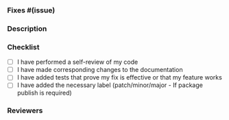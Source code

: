 <!-- You can erase any parts of this template not applicable to your Pull Request. -->

### **Fixes** #(issue)

### **Description**

<!--- Describe your changes in detail -->
<!--- Follow these while adding an entry -->
<!---
Prefix the change with one of these keywords:

- _Added_: for new features.
- _Changed_: for changes in existing functionality.
- _Deprecated_: for soon-to-be removed features.
- _Removed_: for now removed features.
- _Fixed_: for any bug fixes.
- _Security_: in case of vulnerabilities.

** Add BREAKING keyword in bold for changes that could potentially break the component, eg: **BREAKING**
** Represent a component name in italics, eg: _Modal_
** Enclose a prop name in double backticks, eg: `isLoading`

Example:

- Changed: **BREAKING** `isLoading` prop of _Table_ to `loading`.
- Added: `hideOnTargetExit` prop to _Tooltip_ component.
- Deprecated: **BREAKING** `loading` prop of _Pane_, _Modal_ and _Alert_ components.
- Removed: **BREAKING** `placement` prop from _Tooltip_ (Use position instead).
--->

### **Checklist**

- [ ] I have performed a self-review of my code
- [ ] I have made corresponding changes to the documentation
- [ ] I have added tests that prove my fix is effective or that my feature works
- [ ] I have added the necessary label (patch/minor/major - If package publish is required)

### Reviewers

<!--- PLEASE REMOVE ALL THE COMMENTS BEFORE SUBMITTING -->
